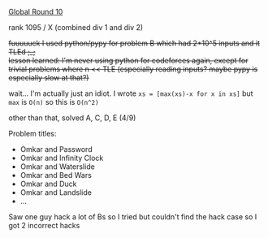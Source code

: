 [Global Round 10](https://codeforces.com/contest/1392)

rank 1095 / X (combined div 1 and div 2)

~~fuuuuuck I used python/pypy for problem B which had 2*10^5 inputs and it TLEd ;_;  
lesson learned: I'm never using python for codeforces again, except for trivial problems where n << TLE
(especially reading inputs?  maybe pypy is especially slow at that?)~~

wait... I'm actually just an idiot.  I wrote `xs = [max(xs)-x for x in xs]` but `max` is `O(n)` so this is `O(n^2)`

other than that, solved A, C, D, E (4/9)

Problem titles:  
- Omkar and Password
- Omkar and Infinity Clock
- Omkar and Waterslide
- Omkar and Bed Wars
- Omkar and Duck
- Omkar and Landslide
- ...

Saw one guy hack a lot of Bs so I tried but couldn't find the hack case so I got 2 incorrect hacks
